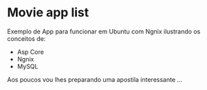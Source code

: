 # Movie app list 

Exemplo de App para funcionar em Ubuntu com Ngnix ilustrando os conceitos de:
+ Asp Core
+ Ngnix
+ MySQL

Aos poucos vou lhes preparando uma apostila interessante ...



